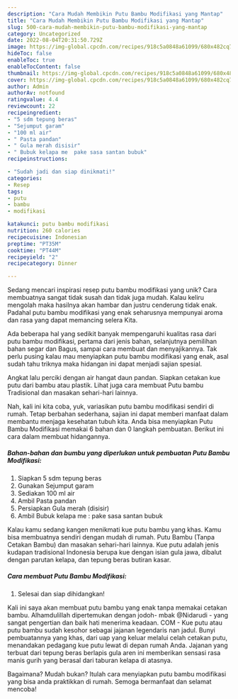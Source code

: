 ```yaml
---
description: "Cara Mudah Membikin Putu Bambu Modifikasi yang Mantap"
title: "Cara Mudah Membikin Putu Bambu Modifikasi yang Mantap"
slug: 500-cara-mudah-membikin-putu-bambu-modifikasi-yang-mantap
category: Uncategorized
date: 2022-08-04T20:31:50.729Z
image: https://img-global.cpcdn.com/recipes/918c5a0848a61099/680x482cq70/putu-bambu-modifikasi-foto-resep-utama.jpg
hideToc: false
enableToc: true
enableTocContent: false
thumbnail: https://img-global.cpcdn.com/recipes/918c5a0848a61099/680x482cq70/putu-bambu-modifikasi-foto-resep-utama.jpg
cover: https://img-global.cpcdn.com/recipes/918c5a0848a61099/680x482cq70/putu-bambu-modifikasi-foto-resep-utama.jpg
author: Admin
authorAv: notfound
ratingvalue: 4.4
reviewcount: 22
recipeingredient:
- "5 sdm tepung beras"
- "Sejumput garam"
- "100 ml air"
- " Pasta pandan"
- " Gula merah disisir"
- " Bubuk kelapa me  pake sasa santan bubuk"
recipeinstructions:

- "Sudah jadi dan siap dinikmati!"
categories:
- Resep
tags:
- putu
- bambu
- modifikasi

katakunci: putu bambu modifikasi 
nutrition: 260 calories
recipecuisine: Indonesian
preptime: "PT35M"
cooktime: "PT44M"
recipeyield: "2"
recipecategory: Dinner

---
```





Sedang mencari inspirasi resep putu bambu modifikasi yang unik? Cara membuatnya sangat tidak susah dan tidak juga mudah. Kalau keliru mengolah maka hasilnya akan hambar dan justru cenderung tidak enak. Padahal putu bambu modifikasi yang enak seharusnya mempunyai aroma dan rasa yang dapat memancing selera Kita.





Ada beberapa hal yang sedikit banyak mempengaruhi kualitas rasa dari putu bambu modifikasi, pertama dari jenis bahan, selanjutnya pemilihan bahan segar dan Bagus, sampai cara membuat dan menyajikannya. Tak perlu pusing kalau mau menyiapkan putu bambu modifikasi yang enak,      asal sudah tahu triknya maka hidangan ini dapat menjadi sajian spesial.














Angkat lalu perciki dengan air hangat daun pandan. Siapkan cetakan kue putu dari bambu atau plastik. Lihat juga cara membuat Putu bambu Tradisional dan masakan sehari-hari lainnya.






Nah, kali ini kita coba, yuk, variasikan putu bambu modifikasi sendiri di rumah. Tetap berbahan sederhana, sajian ini dapat memberi manfaat dalam membantu menjaga kesehatan tubuh kita. Anda bisa menyiapkan Putu Bambu Modifikasi memakai 6 bahan dan 0 langkah pembuatan. Berikut ini cara dalam membuat hidangannya.

<!--inarticleads1-->

##### Bahan-bahan dan bumbu yang diperlukan untuk pembuatan Putu Bambu Modifikasi:

1. Siapkan 5 sdm tepung beras
1. Gunakan Sejumput garam
1. Sediakan 100 ml air
1. Ambil  Pasta pandan
1. Persiapkan  Gula merah (disisir)
1. Ambil  Bubuk kelapa me : pake sasa santan bubuk


Kalau kamu sedang kangen menikmati kue putu bambu yang khas. Kamu bisa membuatnya sendiri dengan mudah di rumah. Putu Bambu (Tanpa Cetakan Bambu) dan masakan sehari-hari lainnya. Kue putu adalah jenis kudapan tradisional Indonesia berupa kue dengan isian gula jawa, dibalut dengan parutan kelapa, dan tepung beras butiran kasar. 

<!--inarticleads2-->

##### Cara membuat Putu Bambu Modifikasi:


1. Selesai dan siap dihidangkan!

Kali ini saya akan membuat putu bambu yang enak tanpa memakai cetakan bambu. Alhamdulillah dipertemukan dengan jodoh- mbak @Nidarudi - yang sangat pengertian dan baik hati menerima keadaan. COM - Kue putu atau putu bambu sudah kesohor sebagai jajanan legendaris nan jadul. Bunyi pembuatannya yang khas, dari uap yang keluar melalui celah cetakan putu, menandakan pedagang kue putu lewat di depan rumah Anda. Jajanan yang terbuat dari tepung beras berlapis gula aren ini memberikan sensasi rasa manis gurih yang berasal dari taburan kelapa di atasnya. 

Bagaimana? Mudah bukan? Itulah cara menyiapkan putu bambu modifikasi yang bisa anda praktikkan di rumah. Semoga bermanfaat dan selamat mencoba!
